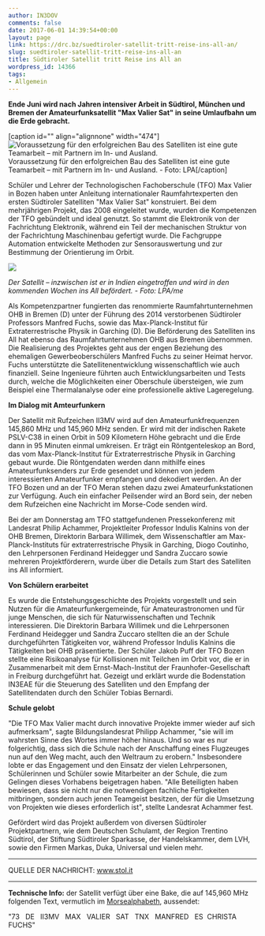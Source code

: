 ```yaml
---
author: IN3DOV
comments: false
date: 2017-06-01 14:39:54+00:00
layout: page
link: https://drc.bz/suedtiroler-satellit-tritt-reise-ins-all-an/
slug: suedtiroler-satellit-tritt-reise-ins-all-an
title: Südtiroler Satellit tritt Reise ins All an
wordpress_id: 14366
tags:
- Allgemein
---
```


**Ende Juni wird nach Jahren intensiver Arbeit in Südtirol, München und Bremen der Amateurfunksatellit "Max Valier Sat" in seine Umlaufbahn um die Erde gebracht.**













[caption id="" align="alignnone" width="474"]![Voraussetzung für den erfolgreichen Bau des Satelliten ist eine gute Teamarbeit – mit Partnern im In- und Ausland.](https://www.stol.it/var/ezflow_site/storage/images/media/images/bildverwaltung/artikel_chronik_im_ueberblick_lokal/max-vallier-sat-satellit/15042384-1-ger-DE/max-vallier-sat-satellit_artikelBox.jpg) Voraussetzung für den erfolgreichen Bau des Satelliten ist eine gute Teamarbeit – mit Partnern im In- und Ausland. - Foto: LPA[/caption]

Schüler und Lehrer der Technologischen Fachoberschule (TFO) Max Valier in Bozen haben unter Anleitung internationaler Raumfahrtexperten den ersten Südtiroler Satelliten "Max Valier Sat" konstruiert. Bei dem mehrjährigen Projekt, das 2008 eingeleitet wurde, wurden die Kompetenzen der TFO gebündelt und ideal genutzt. So stammt die Elektronik von der Fachrichtung Elektronik, während ein Teil der mechanischen Struktur von der Fachrichtung Maschinenbau gefertigt wurde. Die Fachgruppe Automation entwickelte Methoden zur Sensorauswertung und zur Bestimmung der Orientierung im Orbit.















![](https://www.stol.it/_image/1590103/1/image/original)


_Der Satellit – inzwischen ist er in Indien eingetroffen und wird in den kommenden Wochen ins All befördert. - Foto: LPA/me_

Als Kompetenzpartner fungierten das renommierte Raumfahrtunternehmen OHB in Bremen (D) unter der Führung des 2014 verstorbenen Südtiroler Professors Manfred Fuchs, sowie das Max-Planck-Institut für Extraterrestrische Physik in Garching (D). Die Beförderung des Satelliten ins All hat ebenso das Raumfahrtunternehmen OHB aus Bremen übernommen. Die Realisierung des Projektes geht aus der engen Beziehung des ehemaligen Gewerbeoberschülers Manfred Fuchs zu seiner Heimat hervor. Fuchs unterstützte die Satellitenentwicklung wissenschaftlich wie auch finanziell. Seine Ingenieure führten auch Entwicklungsarbeiten und Tests durch, welche die Möglichkeiten einer Oberschule übersteigen, wie zum Beispiel eine Thermalanalyse oder eine professionelle aktive Lageregelung.

**Im Dialog mit Amteurfunkern**

Der Satellit mit Rufzeichen II3MV wird auf den Amateurfunkfrequenzen 145,860 MHz und 145,960 MHz senden. Er wird mit der indischen Rakete PSLV-C38 in einen Orbit in 509 Kilometern Höhe gebracht und die Erde dann in 95 Minuten einmal umkreisen. Er trägt ein Röntgenteleskop an Bord, das vom Max-Planck-Institut für Extraterrestrische Physik in Garching gebaut wurde. Die Röntgendaten werden dann mithilfe eines Amateurfunksenders zur Erde gesendet und können von jedem interessierten Amateurfunker empfangen und dekodiert werden. An der TFO Bozen und an der TFO Meran stehen dazu zwei Amateurfunkstationen zur Verfügung. Auch ein einfacher Peilsender wird an Bord sein, der neben dem Rufzeichen eine Nachricht im Morse-Code senden wird.

Bei der am Donnerstag am TFO stattgefundenen Pressekonferenz mit Landesrat Philip Achammer, Projektleiter Professor Indulis Kalnins von der OHB Bremen, Direktorin Barbara Willimek, dem Wissenschaftler am Max-Planck-Instituts für extraterrestrische Physik in Garching, Diogo Coutinho, den Lehrpersonen Ferdinand Heidegger und Sandra Zuccaro sowie mehreren Projektförderern, wurde über die Details zum Start des Satelliten ins All informiert.

**Von Schülern erarbeitet**

Es wurde die Entstehungsgeschichte des Projekts vorgestellt und sein Nutzen für die Amateurfunkergemeinde, für Amateurastronomen und für junge Menschen, die sich für Naturwissenschaften und Technik interessieren. Die Direktorin Barbara Willimek und die Lehrpersonen Ferdinand Heidegger und Sandra Zuccaro stellten die an der Schule durchgeführten Tätigkeiten vor, während Professor Indulis Kalnins die Tätigkeiten bei OHB präsentierte. Der Schüler Jakob Puff der TFO Bozen stellte eine Risikoanalyse für Kollisionen mit Teilchen im Orbit vor, die er in Zusammenarbeit mit dem Ernst-Mach-Institut der Fraunhofer-Gesellschaft in Freiburg durchgeführt hat. Gezeigt und erklärt wurde die Bodenstation IN3EAE für die Steuerung des Satelliten und den Empfang der Satellitendaten durch den Schüler Tobias Bernardi.

**Schule gelobt**

"Die TFO Max Valier macht durch innovative Projekte immer wieder auf sich aufmerksam", sagte Bildungslandesrat Philipp Achammer, "sie will im wahrsten Sinne des Wortes immer höher hinaus. Und so war es nur folgerichtig, dass sich die Schule nach der Anschaffung eines Flugzeuges nun auf den Weg macht, auch den Weltraum zu erobern." Insbesondere lobte er das Engagement und den Einsatz der vielen Lehrpersonen, Schülerinnen und Schüler sowie Mitarbeiter an der Schule, die zum Gelingen dieses Vorhabens beigetragen haben. "Alle Beteiligten haben bewiesen, dass sie nicht nur die notwendigen fachliche Fertigkeiten mitbringen, sondern auch jenen Teamgeist besitzen, der für die Umsetzung von Projekten wie dieses erforderlich ist", stellte Landesrat Achammer fest.

Gefördert wird das Projekt außerdem von diversen Südtiroler Projektpartnern, wie dem Deutschen Schulamt, der Region Trentino Südtirol, der Stiftung Südtiroler Sparkasse, der Handelskammer, dem LVH, sowie den Firmen Markas, Duka, Universal und vielen mehr.



* * *



QUELLE DER NACHRICHT: www.stol.it



* * *



**Technische Info:** der Satellit verfügt über eine Bake, die auf 145,960 MHz folgenden Text, vermutlich im [Morsealphabeth](https://de.wikipedia.org/wiki/Morsezeichen), aussendet:

"73   DE   II3MV   MAX   VALIER   SAT   TNX   MANFRED   ES  CHRISTA  FUCHS"
